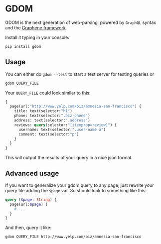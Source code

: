 # GDOM

GDOM is the next generation of web-parsing, powered by `GraphQL`
syntax and the [Graphene framework](http://graphene-python.org).

Install it typing in your console:

```bash
pip install gdom
```

## Usage

You can either do `gdom --test` to start a test server for testing
queries or

```bash
gdom QUERY_FILE
```

Your `QUERY_FILE` could look similar to this:

```graphql
{
  page(url:"http://www.yelp.com/biz/amnesia-san-francisco") {
    title: text(selector:"h1")
    phone: text(selector:".biz-phone")
    address: text(selector:".address")
    reviews: query(selector:"[itemprop=review]") {
      username: text(selector:".user-name a")
      comment: text(selector:"p")
    }
  }
}
```

This will output the results of your query in a nice json format.

## Advanced usage

If you want to generalize your gdom query to any page, just rewrite your
query file adding the `$page` var. So should look to something like
this:

```graphql
query ($page: String) {
  page(url:$page) {
    # ...
  }
}
```

And then, query it like:

```bash
gdom QUERY_FILE http://www.yelp.com/biz/amnesia-san-francisco
```
